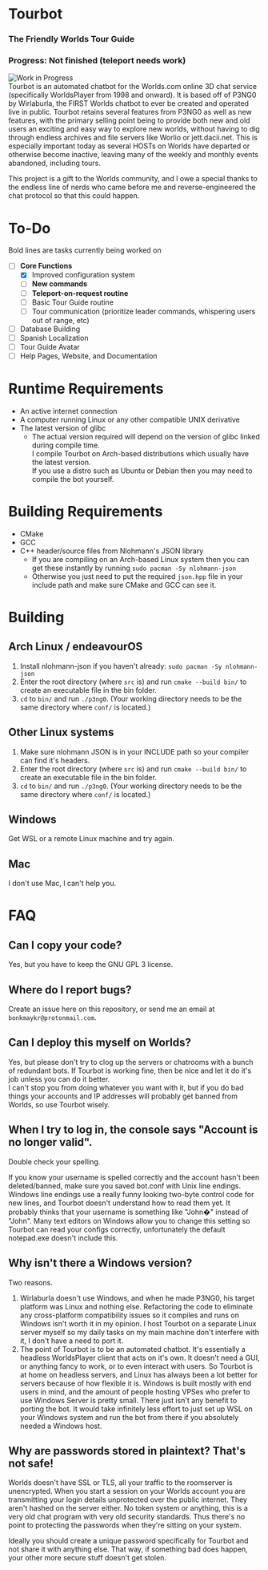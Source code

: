 # Tourbot
### The Friendly Worlds Tour Guide
### Progress: Not finished (teleport needs work)
![Work in Progress](https://files.worlio.com/users/bonkmaykr/http/git/embed/pngtree-work-in-progress-png-image_6173846.png)  
Tourbot is an automated chatbot for the Worlds.com online 3D chat service (specifically WorldsPlayer from 1998 and onward). It is based off of P3NG0 by Wirlaburla, the FIRST Worlds chatbot to ever be created and operated live in public. Tourbot retains several features from P3NG0 as well as new features, with the primary selling point being to provide both new and old users an exciting and easy way to explore new worlds, without having to dig through endless archives and file servers like Worlio or jett.dacii.net. This is especially important today as several HOSTs on Worlds have departed or otherwise become inactive, leaving many of the weekly and monthly events abandoned, including tours.  
  
This project is a gift to the Worlds community, and I owe a special thanks to the endless line of nerds who came before me and reverse-engineered the chat protocol so that this could happen.

# To-Do
Bold lines are tasks currently being worked on
- [ ] **Core Functions**
    - [x] Improved configuration system
    - [ ] **New commands**
    - [ ] **Teleport-on-request routine**
    - [ ] Basic Tour Guide routine
    - [ ] Tour communication (prioritize leader commands, whispering users out of range, etc)
- [ ] Database Building
- [ ] Spanish Localization
- [ ] Tour Guide Avatar
- [ ] Help Pages, Website, and Documentation

# Runtime Requirements
- An active internet connection
- A computer running Linux or any other compatible UNIX derivative
- The latest version of glibc
    - The actual version required will depend on the version of glibc linked during compile time.  
    I compile Tourbot on Arch-based distributions which usually have the latest version.  
    If you use a distro such as Ubuntu or Debian then you may need to compile the bot yourself.

# Building Requirements
- CMake
- GCC
- C++ header/source files from Nlohmann's JSON library
    - If you are compiling on an Arch-based Linux system then you can get these instantly by running `sudo pacman -Sy nlohmann-json`
    - Otherwise you just need to put the required `json.hpp` file in your include path and make sure CMake and GCC can see it.

# Building
## Arch Linux / endeavourOS
1. Install nlohmann-json if you haven't already: `sudo pacman -Sy nlohmann-json`
2. Enter the root directory (where `src` is) and run `cmake --build bin/` to create an executable file in the bin folder.
3. `cd` to `bin/` and run `./p3ng0`. (Your working directory needs to be the same directory where `conf/` is located.)

## Other Linux systems
1. Make sure nlohmann JSON is in your INCLUDE path so your compiler can find it's headers.
2. Enter the root directory (where `src` is) and run `cmake --build bin/` to create an executable file in the bin folder.
3. `cd` to `bin/` and run `./p3ng0`. (Your working directory needs to be the same directory where `conf/` is located.)

## Windows
Get WSL or a remote Linux machine and try again.

## Mac
I don't use Mac, I can't help you.

# FAQ
## Can I copy your code?
Yes, but you have to keep the GNU GPL 3 license.
## Where do I report bugs?
Create an issue here on this repository, or send me an email at `bonkmaykr@protonmail.com`.
## Can I deploy this myself on Worlds?
Yes, but please don't try to clog up the servers or chatrooms with a bunch of redundant bots. If Tourbot is working fine, then be nice and let it do it's job unless you can do it better.  
I can't stop you from doing whatever you want with it, but if you do bad things your accounts and IP addresses will probably get banned from Worlds, so use Tourbot wisely.
## When I try to log in, the console says "Account is no longer valid".
Double check your spelling.  
  
If you know your username is spelled correctly and the account hasn't been deleted/banned, make sure you saved bot.conf with Unix line endings. Windows line endings use a really funny looking two-byte control code for new lines, and Tourbot doesn't understand how to read them yet. It probably thinks that your username is something like "John�" instead of "John". Many text editors on Windows allow you to change this setting so Tourbot can read your configs correctly, unfortunately the default notepad.exe doesn't include this.
## Why isn't there a Windows version?
Two reasons.
1. Wirlaburla doesn't use Windows, and when he made P3NG0, his target platform was Linux and nothing else. Refactoring the code to eliminate any cross-platform compatibility issues so it compiles and runs on Windows isn't worth it in my opinion. I host Tourbot on a separate Linux server myself so my daily tasks on my main machine don't interfere with it, I don't have a need to port it.
2. The point of Tourbot is to be an automated chatbot. It's essentially a headless WorldsPlayer client that acts on it's own. It doesn't need a GUI, or anything fancy to work, or to even interact with users. So Tourbot is at home on headless servers, and Linux has always been a lot better for servers because of how flexible it is. Windows is built mostly with end users in mind, and the amount of people hosting VPSes who prefer to use Windows Server is pretty small. There just isn't any benefit to porting the bot. It would take infinitely less effort to just set up WSL on your Windows system and run the bot from there if you absolutely needed a Windows host.
## Why are passwords stored in plaintext? That's not safe!
Worlds doesn't have SSL or TLS, all your traffic to the roomserver is unencrypted. When you start a session on your Worlds account you are transmitting your login details unprotected over the public internet. They aren't hashed on the server either. No token system or anything, this is a very old chat program with very old security standards. Thus there's no point to protecting the passwords when they're sitting on your system.  
  
Ideally you should create a unique password specifically for Tourbot and not share it with anything else. That way, if something bad does happen, your other more secure stuff doesn't get stolen.